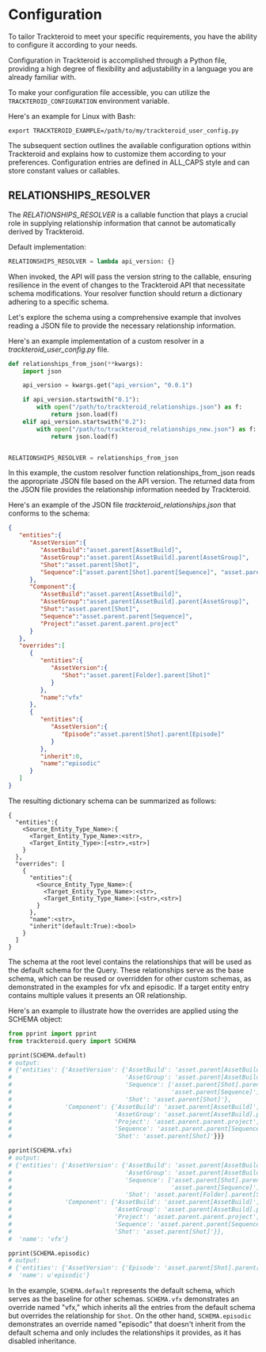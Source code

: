 # Configuration

To tailor Trackteroid to meet your specific requirements, you have the ability to configure it according to your needs.

Configuration in Trackteroid is accomplished through a Python file, providing a high degree of flexibility and adjustability in a language you are already familiar with.

To make your configuration file accessible, you can utilize the `TRACKTEROID_CONFIGURATION` environment variable.

Here's an example for Linux with Bash:
```shell
export TRACKTEROID_EXAMPLE=/path/to/my/trackteroid_user_config.py
```

The subsequent section outlines the available configuration options within Trackteroid and explains how to customize them according to your preferences.
Configuration entries are defined in ALL_CAPS style and can store constant values or callables.

## RELATIONSHIPS_RESOLVER

The _RELATIONSHIPS_RESOLVER_ is a callable function that plays a crucial role in supplying relationship information that cannot be automatically derived by Trackteroid.

Default implementation:
```python
RELATIONSHIPS_RESOLVER = lambda api_version: {}
```

When invoked, the API will pass the version string to the callable, ensuring resilience in the event of changes to the Trackteroid API that necessitate schema modifications. Your resolver function should return a dictionary adhering to a specific schema.

Let's explore the schema using a comprehensive example that involves reading a JSON file to provide the necessary relationship information.

Here's an example implementation of a custom resolver in a _trackteroid_user_config.py_ file.

```python
def relationships_from_json(**kwargs):
    import json

    api_version = kwargs.get("api_version", "0.0.1")

    if api_version.startswith("0.1"):
        with open("/path/to/trackteroid_relationships.json") as f:
            return json.load(f)
    elif api_version.startswith("0.2"):
        with open("/path/to/trackteroid_relationships_new.json") as f:
            return json.load(f)


RELATIONSHIPS_RESOLVER = relationships_from_json
```
In this example, the custom resolver function relationships_from_json reads the appropriate JSON file based on the API version. The returned data from the JSON file provides the relationship information needed by Trackteroid.

Here's an example of the JSON file _trackteroid_relationships.json_ that conforms to the schema:

```json
{
   "entities":{
      "AssetVersion":{
         "AssetBuild":"asset.parent[AssetBuild]",
         "AssetGroup":"asset.parent[AssetBuild].parent[AssetGroup]",
         "Shot":"asset.parent[Shot]",
         "Sequence":["asset.parent[Shot].parent[Sequence]", "asset.parent[Sequence]"]
      },
      "Component":{
         "AssetBuild":"asset.parent[AssetBuild]",
         "AssetGroup":"asset.parent[AssetBuild].parent[AssetGroup]",
         "Shot":"asset.parent[Shot]",
         "Sequence":"asset.parent.parent[Sequence]",
         "Project":"asset.parent.parent.project"
      }
   },
   "overrides":[
      {
         "entities":{
            "AssetVersion":{
               "Shot":"asset.parent[Folder].parent[Shot]"
            }
         },
         "name":"vfx"
      },
      {
         "entities":{
            "AssetVersion":{
               "Episode":"asset.parent[Shot].parent[Episode]"
            }
         },
         "inherit":0,
         "name":"episodic"
      }
   ]
}
```

The resulting dictionary schema can be summarized as follows:

```
{
  "entities":{
    <Source_Entity_Type_Name>:{
      <Target_Entity_Type_Name>:<str>,
      <Target_Entity_Type>:[<str>,<str>]
    }
  },
  "overrides": [
    {
      "entities":{
        <Source_Entity_Type_Name>:{
          <Target_Entity_Type_Name>:<str>,
          <Target_Entity_Type_Name>:[<str>,<str>]
        }
      },
      "name":<str>,
      "inherit"(default:True):<bool>
    }
  ]
}
```

The schema at the root level contains the relationships that will be used as the default schema for the Query. These relationships serve as the base schema, which can be reused or overridden for other custom schemas, as demonstrated in the examples for vfx and episodic.
If a target entity entry contains multiple values it presents an OR relationship.

Here's an example to illustrate how the overrides are applied using the SCHEMA object:
```python
from pprint import pprint
from trackteroid.query import SCHEMA

pprint(SCHEMA.default)
# output: 
# {'entities': {'AssetVersion': {'AssetBuild': 'asset.parent[AssetBuild]',
#                                'AssetGroup': 'asset.parent[AssetBuild].parent[AssetGroup]',
#                                'Sequence': ['asset.parent[Shot].parent[Sequence]',
#                                             'asset.parent[Sequence]'],
#                                'Shot': 'asset.parent[Shot]'},
#               'Component': {'AssetBuild': 'asset.parent[AssetBuild]',
#                             'AssetGroup': 'asset.parent[AssetBuild].parent[AssetGroup]',
#                             'Project': 'asset.parent.parent.project',
#                             'Sequence': 'asset.parent.parent[Sequence]',
#                             'Shot': 'asset.parent[Shot]'}}}

pprint(SCHEMA.vfx)
# output: 
# {'entities': {'AssetVersion': {'AssetBuild': 'asset.parent[AssetBuild]',
#                                'AssetGroup': 'asset.parent[AssetBuild].parent[AssetGroup]',
#                                'Sequence': ['asset.parent[Shot].parent[Sequence]',
#                                             'asset.parent[Sequence]'],
#                                'Shot': 'asset.parent[Folder].parent[Shot]'},
#               'Component': {'AssetBuild': 'asset.parent[AssetBuild]',
#                             'AssetGroup': 'asset.parent[AssetBuild].parent[AssetGroup]',
#                             'Project': 'asset.parent.parent.project',
#                             'Sequence': 'asset.parent.parent[Sequence]',
#                             'Shot': 'asset.parent[Shot]'}},
#  'name': 'vfx'}

pprint(SCHEMA.episodic)
# output:
# {'entities': {'AssetVersion': {'Episode': 'asset.parent[Shot].parent[Episode]'}},
#  'name': u'episodic'}
```

In the example, `SCHEMA.default` represents the default schema, which serves as the baseline for other schemas. `SCHEMA.vfx` demonstrates an override named "vfx," which inherits all the entries from the default schema but overrides the relationship for `Shot`. On the other hand, `SCHEMA.episodic` demonstrates an override named "episodic" that doesn't inherit from the default schema and only includes the relationships it provides, as it has disabled inheritance.